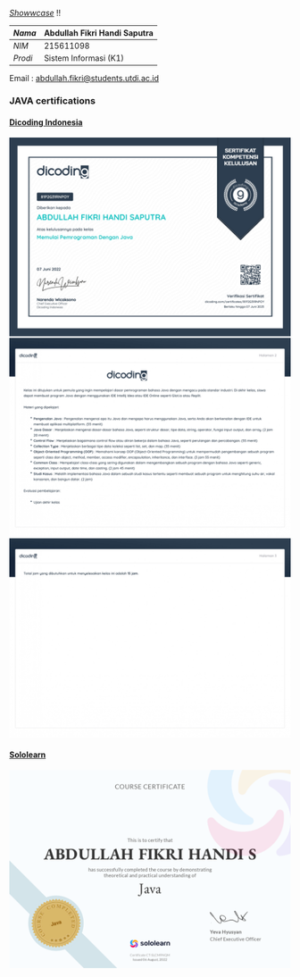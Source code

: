 [_Showwcase_](https://fikrihandy.showwcase.com) !!

| *Nama*  | Abdullah Fikri Handi Saputra |
|---------|------------------------------|
| *NIM*   | 215611098                    |
| *Prodi* | Sistem Informasi (K1)        |

Email : [abdullah.fikri@students.utdi.ac.id](mailto:abdullah.fikri@students.utdi.ac.id)

### JAVA certifications

#### [Dicoding Indonesia](https://www.dicoding.com/certificates/81P2G31RNPOY)

![Page 1!](/certificate/dicoding/sertifikat_course_60_2077083_070622162416-2_pages-to-jpg-0001.jpg "Page 1")
![Page 2!](/certificate/dicoding/sertifikat_course_60_2077083_070622162416-2_pages-to-jpg-0002.jpg "Page 2")
![Page 3!](/certificate/dicoding/sertifikat_course_60_2077083_070622162416-2_pages-to-jpg-0003.jpg "Page 3")

#### [Sololearn](https://www.sololearn.com/certificates/CT-SLCM9NQM)

![Page 1!](/certificate/sololearn/02005ec8-fd64-4792-9c4e-5f097f9aea4e.png "Page 1")
